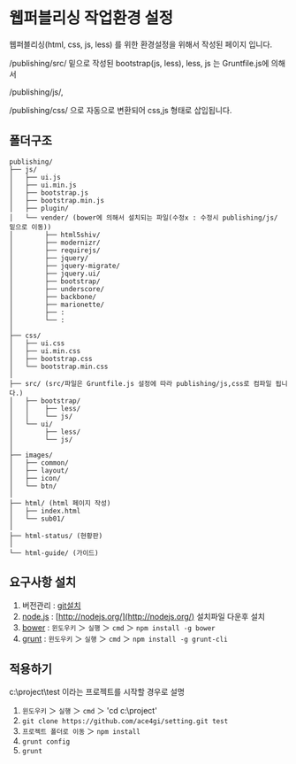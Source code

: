 # 웹퍼블리싱 작업환경 설정

웹퍼블리싱(html, css, js, less) 를 위한 환경설정을 위해서 작성된 페이지 입니다.

/publishing/src/ 밑으로 작성된 bootstrap(js, less), less, js 는 Gruntfile.js에 의해서

/publishing/js/,
 
/publishing/css/ 으로 자동으로 변환되어 css,js 형태로 삽입됩니다.


## 폴더구조
```
publishing/
├── js/
│   ├── ui.js
│   ├── ui.min.js
│   ├── bootstrap.js
│   ├── bootstrap.min.js
│   ├── plugin/
│   └── vender/ (bower에 의해서 설치되는 파일(수정x : 수정시 publishing/js/ 밑으로 이동))
│        ├── html5shiv/
│        ├── modernizr/
│        ├── requirejs/
│        ├── jquery/
│        ├── jquery-migrate/
│        ├── jquery.ui/
│        ├── bootstrap/
│        ├── underscore/
│        ├── backbone/
│        ├── marionette/
│        ├── :
│        └── :
│
├── css/
│   ├── ui.css
│   ├── ui.min.css
│   ├── bootstrap.css
│   └── bootstrap.min.css
│
├── src/ (src/파일은 Gruntfile.js 설정에 따라 publishing/js,css로 컴파일 됩니다.)
│   ├── bootstrap/
│   │    ├── less/
│   │    └── js/
│   └── ui/
│        ├── less/
│        └── js/
│
├── images/
│   ├── common/
│   ├── layout/
│   ├── icon/
│   └── btn/
│
├── html/ (html 페이지 작성)
│   ├── index.html
│   └── sub01/
│
├── html-status/ (현황판)
│
└── html-guide/ (가이드)
```

## 요구사항 설치
1. 버전관리 : [git설치](http://msysgit.github.io/)
2. [node.js](http://nodejs.org/)  : [http://nodejs.org/](http://nodejs.org/) 설치파일 다운후 설치
3. [bower](http://bower.io/)    : `윈도우키` ＞ `실행` ＞ `cmd` ＞ `npm install -g bower` 
4. [grunt](http://gruntjs.com/)    : `윈도우키` ＞ `실행` ＞ `cmd` ＞ `npm install -g grunt-cli`


## 적용하기

c:\project\test 이라는 프로젝트를 시작할 경우로 설명

1. `윈도우키` ＞ `실행` ＞ `cmd` ＞ 'cd c:\project' 
2. `git clone https://github.com/ace4gi/setting.git test`
3. `프로젝트 폴더로 이동` ＞ `npm install`
4. `grunt config`
5. `grunt`



